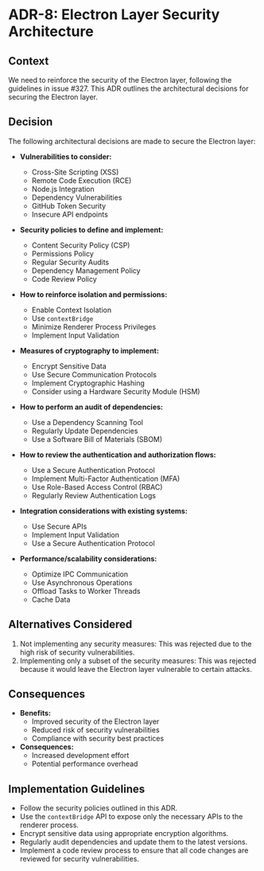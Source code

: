 # ADR-8: Electron Layer Security Architecture

## Context
We need to reinforce the security of the Electron layer, following the guidelines in issue #327. This ADR outlines the architectural decisions for securing the Electron layer.

## Decision
The following architectural decisions are made to secure the Electron layer:

*   **Vulnerabilities to consider:**
    *   Cross-Site Scripting (XSS)
    *   Remote Code Execution (RCE)
    *   Node.js Integration
    *   Dependency Vulnerabilities
    *   GitHub Token Security
    *   Insecure API endpoints

*   **Security policies to define and implement:**
    *   Content Security Policy (CSP)
    *   Permissions Policy
    *   Regular Security Audits
    *   Dependency Management Policy
    *   Code Review Policy

*   **How to reinforce isolation and permissions:**
    *   Enable Context Isolation
    *   Use `contextBridge`
    *   Minimize Renderer Process Privileges
    *   Implement Input Validation

*   **Measures of cryptography to implement:**
    *   Encrypt Sensitive Data
    *   Use Secure Communication Protocols
    *   Implement Cryptographic Hashing
    *   Consider using a Hardware Security Module (HSM)

*   **How to perform an audit of dependencies:**
    *   Use a Dependency Scanning Tool
    *   Regularly Update Dependencies
    *   Use a Software Bill of Materials (SBOM)

*   **How to review the authentication and authorization flows:**
    *   Use a Secure Authentication Protocol
    *   Implement Multi-Factor Authentication (MFA)
    *   Use Role-Based Access Control (RBAC)
    *   Regularly Review Authentication Logs

*   **Integration considerations with existing systems:**
    *   Use Secure APIs
    *   Implement Input Validation
    *   Use a Secure Authentication Protocol

*   **Performance/scalability considerations:**
    *   Optimize IPC Communication
    *   Use Asynchronous Operations
    *   Offload Tasks to Worker Threads
    *   Cache Data

## Alternatives Considered
1.  Not implementing any security measures: This was rejected due to the high risk of security vulnerabilities.
2.  Implementing only a subset of the security measures: This was rejected because it would leave the Electron layer vulnerable to certain attacks.

## Consequences
*   **Benefits:**
    *   Improved security of the Electron layer
    *   Reduced risk of security vulnerabilities
    *   Compliance with security best practices
*   **Consequences:**
    *   Increased development effort
    *   Potential performance overhead

## Implementation Guidelines
*   Follow the security policies outlined in this ADR.
*   Use the `contextBridge` API to expose only the necessary APIs to the renderer process.
*   Encrypt sensitive data using appropriate encryption algorithms.
*   Regularly audit dependencies and update them to the latest versions.
*   Implement a code review process to ensure that all code changes are reviewed for security vulnerabilities.
